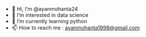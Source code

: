 - 👋 Hi, I’m @ayanmohanta24
- 👀 I’m interested in data science
- 🌱 I’m currently learning python
- 📫 How to reach me : ayanmohanta1998@gmail.com

<!---
ayanmohanta24/ayanmohanta24 is a ✨ special ✨ repository because its `README.md` (this file) appears on your GitHub profile.
You can click the Preview link to take a look at your changes.
--->
